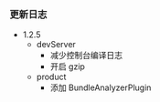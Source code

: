 ### 更新日志

- 1.2.5
  - devServer
    - 减少控制台编译日志
    - 开启 gzip
  - product
    - 添加 BundleAnalyzerPlugin
